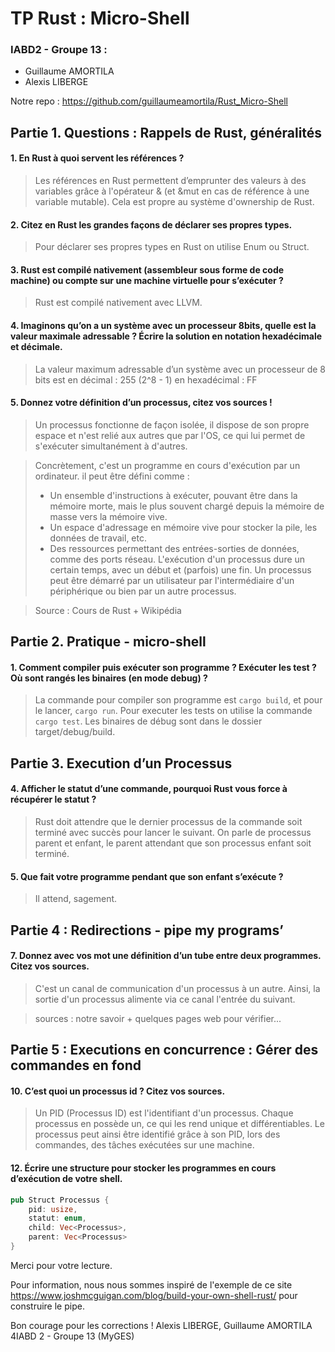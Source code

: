 # TP Rust : Micro-Shell

### IABD2 - Groupe 13 :

* Guillaume AMORTILA
* Alexis LIBERGE

Notre repo : https://github.com/guillaumeamortila/Rust_Micro-Shell

##  Partie 1. Questions : Rappels de Rust, généralités

#### 1. En Rust à quoi servent les références ?


> Les références en Rust permettent d’emprunter des valeurs à des variables grâce à l'opérateur & (et &mut en cas de référence à une variable mutable). Cela est propre au  système d'ownership de Rust.


#### 2. Citez en Rust les grandes façons de déclarer ses propres types.

> Pour déclarer ses propres types en Rust on utilise Enum ou Struct.


#### 3. Rust est compilé nativement (assembleur sous forme de code machine) ou compte sur une machine virtuelle pour s’exécuter ?

> Rust est compilé nativement avec LLVM.


#### 4. Imaginons qu’on a un système avec un processeur 8bits, quelle est la valeur maximale adressable ? Écrire la solution en notation hexadécimale et décimale.

> La valeur maximum adressable d’un système avec un processeur de 8 bits est
> en décimal : 255 (2^8 - 1)
> en hexadécimal : FF


#### 5. Donnez votre définition d’un processus, citez vos sources !

> Un processus fonctionne de façon isolée, il dispose de son propre espace et n'est relié aux autres que par l'OS, ce qui lui permet de s'exécuter simultanément à d'autres.

> Concrètement, c'est un programme en cours d'exécution par un ordinateur. il peut être défini comme :
> * Un ensemble d'instructions à exécuter, pouvant être dans la mémoire morte, mais le plus souvent chargé depuis la mémoire de masse vers la mémoire vive.
> * Un espace d'adressage en mémoire vive pour stocker la pile, les données de travail, etc. 
> * Des ressources permettant des entrées-sorties de données, comme des ports réseau.
> L'exécution d'un processus dure un certain temps, avec un début et (parfois) une fin. 
> Un processus peut être démarré par un utilisateur par l'intermédiaire d'un périphérique ou bien par un autre processus.


> Source : Cours de Rust + Wikipédia



## Partie 2. Pratique - micro-shell

#### 1. Comment compiler puis exécuter son programme ? Exécuter les test ? Où sont rangés les binaires (en mode debug) ?
> La commande pour compiler son programme est ```cargo build```, et pour le lancer, ```cargo run```.
> Pour executer les tests on utilise la commande ```cargo test```.
> Les binaires de débug sont dans le dossier target/debug/build.



## Partie 3. Execution d’un Processus

#### 4. Afficher le statut d’une commande, pourquoi Rust vous force à récupérer le statut ?
> Rust doit attendre que le dernier processus de la commande soit terminé avec succès pour lancer le suivant. On parle de processus parent et enfant, le parent attendant que son processus enfant soit terminé.

#### 5. Que fait votre programme pendant que son enfant s’exécute ?
> Il attend, sagement.



## Partie 4 : Redirections - pipe my programs’

#### 7. Donnez avec vos mot une définition d’un tube entre deux programmes. Citez vos sources.
> C'est un canal de communication d'un processus à un autre. Ainsi, la sortie d'un processus alimente via ce canal l'entrée du suivant.

> sources : notre savoir + quelques pages web pour vérifier...



## Partie 5 : Executions en concurrence : Gérer des commandes en fond

#### 10. C’est quoi un processus id ? Citez vos sources.
> Un PID (Processus ID) est l'identifiant d'un processus. Chaque processus en possède un, ce qui les rend unique et différentiables. Le processus peut ainsi être identifié grâce à son PID, lors des commandes, des tâches exécutées sur une machine.

#### 12. Écrire une structure pour stocker les programmes en cours d’exécution de votre shell.
```rust
pub Struct Processus {
	pid: usize,
	statut: enum,
	child: Vec<Processus>,
	parent: Vec<Processus>
}
```



Merci pour votre lecture.

Pour information, nous nous sommes inspiré de l'exemple de ce site https://www.joshmcguigan.com/blog/build-your-own-shell-rust/ pour construire le pipe.

Bon courage pour les corrections !
Alexis LIBERGE, Guillaume AMORTILA
4IABD 2 - Groupe 13 (MyGES)
